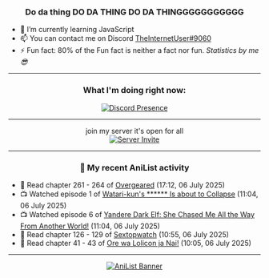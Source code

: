<div align="center">

### Do da thing DO DA THING DO DA THINGGGGGGGGGGG
</div>

- 🌱 I’m currently learning JavaScript
- 📫 You can contact me on Discord [TheInternetUser#9060](https://discord.com/users/534117072796385300)
- ⚡ Fun fact: 80% of the Fun fact is neither a fact nor fun. _Statistics by me 😎_
<hr>

<div align="center">

### What I'm doing right now:
[![Discord Presence](https://lanyard.cnrad.dev/api/534117072796385300)](https://discord.com/users/534117072796385300)
<hr>

join my server it's open for all <br>
[![Server Invite](https://invidget.switchblade.xyz/bfYgVHxrSs)](https://discord.gg/bfYgVHxrSs)

<hr>
  
### 🌸 My recent AniList activity

</div>

<!-- ANILIST_ACTIVITY:start -->

-   📖 Read chapter 261 - 264 of [Overgeared](https://anilist.co/manga/117460) (17:12, 06 July 2025)
-   📺 Watched episode 1 of [Watari-kun's ****** Is about to Collapse](https://anilist.co/anime/169420) (11:04, 06 July 2025)
-   📺 Watched episode 6 of [Yandere Dark Elf: She Chased Me All the Way From Another World!](https://anilist.co/anime/180829) (11:04, 06 July 2025)
-   📖 Read chapter 126 - 129 of [Sextopwatch](https://anilist.co/manga/152411) (10:55, 06 July 2025)
-   📖 Read chapter 41 - 43 of [Ore wa Lolicon ja Nai!](https://anilist.co/manga/115209) (10:05, 06 July 2025)

<!-- ANILIST_ACTIVITY:end -->
<hr>

<div align="center">

[![AniList Banner](https://img.anili.st/User/929966)](https://anilist.co/user/TheInternetUser)

<!-- ![Profile views](https://gpvc.arturio.dev/TheInternetUse7) Since 2023-01-09 -->
<br>


</div>
